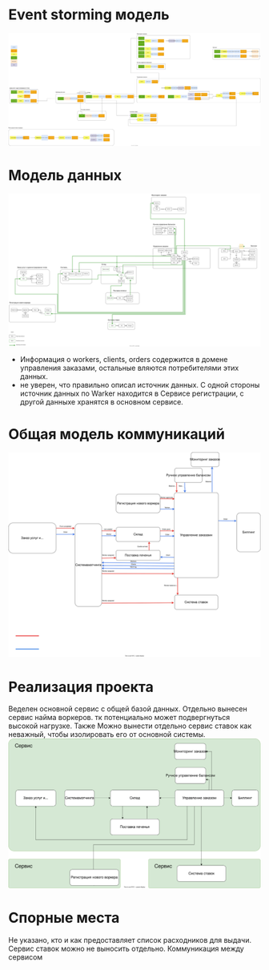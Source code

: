 # Event storming модель

![alt text](event%20storming.drawio.svg "Event Storming")
# Модель данных
![alt text](data_model.drawio.svg "data_model")
* Информация о workers, clients, orders содержится в домене управления заказами, остальные вляются потребителями этих данных.
* не уверен, что правильно описал источник данных. С одной стороны источник данных по Warker находится в Сервисе регистрации, с другой данныхе хранятся в основном сервисе.
# Общая модель коммуникаций

![alt text](Common%20model%20communication.drawio.svg "Common model communication")
# Реализация проекта
Веделен основной сервис с общей базой данных. Отдельно вынесен сервис найма воркеров. тк потенциально может подвергнуться высокой нагрузке. Также Можно вынести отдельно сервис ставок как неважный, чтобы изолировать его от основной системы.
![alt text](Solution.drawio.svg "Solution")
# Спорные места
Не указано, кто и как предоставляет список расходников для выдачи. 
Сервис ставок можно не выносить отдельно. Коммуникация между сервисом 
